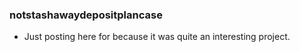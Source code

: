 ### notstashawaydepositplancase
- Just posting here for because it was quite an interesting project.
